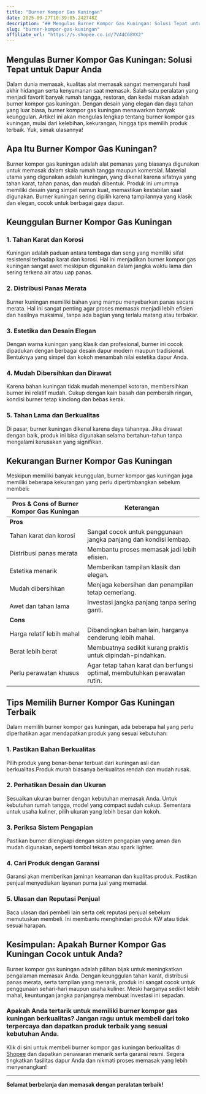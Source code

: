 ```yaml
---
title: "Burner Kompor Gas Kuningan"
date: 2025-09-27T10:39:05.242748Z
description: "## Mengulas Burner Kompor Gas Kuningan: Solusi Tepat untuk Dapur Anda..."
slug: "burner-kompor-gas-kuningan"
affiliate_url: "https://s.shopee.co.id/7V44C68VX2"
---
```

## Mengulas Burner Kompor Gas Kuningan: Solusi Tepat untuk Dapur Anda

Dalam dunia memasak, kualitas alat memasak sangat memengaruhi hasil akhir hidangan serta kenyamanan saat memasak. Salah satu peralatan yang menjadi favorit banyak rumah tangga, restoran, dan kedai makan adalah burner kompor gas kuningan. Dengan desain yang elegan dan daya tahan yang luar biasa, burner kompor gas kuningan menawarkan banyak keunggulan. Artikel ini akan mengulas lengkap tentang burner kompor gas kuningan, mulai dari kelebihan, kekurangan, hingga tips memilih produk terbaik. Yuk, simak ulasannya!

## Apa Itu Burner Kompor Gas Kuningan?

Burner kompor gas kuningan adalah alat pemanas yang biasanya digunakan untuk memasak dalam skala rumah tangga maupun komersial. Material utama yang digunakan adalah kuningan, yang dikenal karena sifatnya yang tahan karat, tahan panas, dan mudah dibentuk. Produk ini umumnya memiliki desain yang simpel namun kuat, memastikan kestabilan saat digunakan. Burner kuningan sering dipilih karena tampilannya yang klasik dan elegan, cocok untuk berbagai gaya dapur.

## Keunggulan Burner Kompor Gas Kuningan

### 1. Tahan Karat dan Korosi

Kuningan adalah paduan antara tembaga dan seng yang memiliki sifat resistensi terhadap karat dan korosi. Hal ini menjadikan burner kompor gas kuningan sangat awet meskipun digunakan dalam jangka waktu lama dan sering terkena air atau uap panas.

### 2. Distribusi Panas Merata

Burner kuningan memiliki bahan yang mampu menyebarkan panas secara merata. Hal ini sangat penting agar proses memasak menjadi lebih efisien dan hasilnya maksimal, tanpa ada bagian yang terlalu matang atau terbakar.

### 3. Estetika dan Desain Elegan

Dengan warna kuningan yang klasik dan profesional, burner ini cocok dipadukan dengan berbagai desain dapur modern maupun tradisional. Bentuknya yang simpel dan kokoh menambah nilai estetika dapur Anda.

### 4. Mudah Dibersihkan dan Dirawat

Karena bahan kuningan tidak mudah menempel kotoran, membersihkan burner ini relatif mudah. Cukup dengan kain basah dan pembersih ringan, kondisi burner tetap kinclong dan bebas kerak.

### 5. Tahan Lama dan Berkualitas

Di pasar, burner kuningan dikenal karena daya tahannya. Jika dirawat dengan baik, produk ini bisa digunakan selama bertahun-tahun tanpa mengalami kerusakan yang signifikan.

## Kekurangan Burner Kompor Gas Kuningan

Meskipun memiliki banyak keunggulan, burner kompor gas kuningan juga memiliki beberapa kekurangan yang perlu dipertimbangkan sebelum membeli:

| **Pros & Cons of Burner Kompor Gas Kuningan** | **Keterangan** |
|----------------------------------------------|----------------|
| **Pros**                                   |                |
| Tahan karat dan korosi                     | Sangat cocok untuk penggunaan jangka panjang dan kondisi lembap. |
| Distribusi panas merata                     | Membantu proses memasak jadi lebih efisien. |
| Estetika menarik                            | Memberikan tampilan klasik dan elegan.        |
| Mudah dibersihkan                           | Menjaga kebersihan dan penampilan tetap cemerlang. |
| Awet dan tahan lama                         | Investasi jangka panjang tanpa sering ganti. |
| **Cons**                                   |                |
| Harga relatif lebih mahal                  | Dibandingkan bahan lain, harganya cenderung lebih mahal. |
| Berat lebih berat                          | Membuatnya sedikit kurang praktis untuk dipindah-pindahkan. |
| Perlu perawatan khusus                     | Agar tetap tahan karat dan berfungsi optimal, membutuhkan perawatan rutin. |

## Tips Memilih Burner Kompor Gas Kuningan Terbaik

Dalam memilih burner kompor gas kuningan, ada beberapa hal yang perlu diperhatikan agar mendapatkan produk yang sesuai kebutuhan:

### 1. Pastikan Bahan Berkualitas

Pilih produk yang benar-benar terbuat dari kuningan asli dan berkualitas.Produk murah biasanya berkualitas rendah dan mudah rusak.

### 2. Perhatikan Desain dan Ukuran

Sesuaikan ukuran burner dengan kebutuhan memasak Anda. Untuk kebutuhan rumah tangga, model yang compact sudah cukup. Sementara untuk usaha kuliner, pilih ukuran yang lebih besar dan kokoh.

### 3. Periksa Sistem Pengapian

Pastikan burner dilengkapi dengan sistem pengapian yang aman dan mudah digunakan, seperti tombol tekan atau spark lighter.

### 4. Cari Produk dengan Garansi

Garansi akan memberikan jaminan keamanan dan kualitas produk. Pastikan penjual menyediakan layanan purna jual yang memadai.

### 5. Ulasan dan Reputasi Penjual

Baca ulasan dari pembeli lain serta cek reputasi penjual sebelum memutuskan membeli. Ini membantu menghindari produk KW atau tidak sesuai harapan.

## Kesimpulan: Apakah Burner Kompor Gas Kuningan Cocok untuk Anda?

Burner kompor gas kuningan adalah pilihan bijak untuk meningkatkan pengalaman memasak Anda. Dengan keunggulan tahan karat, distribusi panas merata, serta tampilan yang menarik, produk ini sangat cocok untuk penggunaan sehari-hari maupun usaha kuliner. Meski harganya sedikit lebih mahal, keuntungan jangka panjangnya membuat investasi ini sepadan.

### Apakah Anda tertarik untuk memiliki burner kompor gas kuningan berkualitas? Jangan ragu untuk membeli dari toko terpercaya dan dapatkan produk terbaik yang sesuai kebutuhan Anda.

Klik di sini untuk membeli burner kompor gas kuningan berkualitas di [Shopee](https://s.shopee.co.id/7V44C68VX2) dan dapatkan penawaran menarik serta garansi resmi. Segera tingkatkan fasilitas dapur Anda dan nikmati proses memasak yang lebih menyenangkan!

---

**Selamat berbelanja dan memasak dengan peralatan terbaik!**